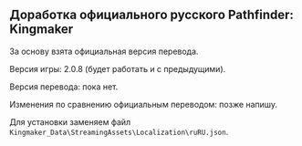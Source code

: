 Доработка официального русского Pathfinder: Kingmaker
-----------------------------------------------------

За основу взята официальная версия перевода.

Версия игры: 2.0.8 (будет работать и с предыдущими).

Версия перевода: пока нет.

Изменения по сравнению официальным переводом: позже напишу.

Для установки заменяем файл `Kingmaker_Data\StreamingAssets\Localization\ruRU.json`.